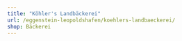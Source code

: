 ```yaml
---
title: "Köhler's Landbäckerei"
url: /eggenstein-leopoldshafen/koehlers-landbaeckerei/
shop: Bäckerei
---
```

